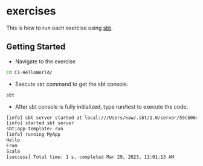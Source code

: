 # exercises

This is how to run each exercise using [sbt](https://www.scala-sbt.org/download.html).

## Getting Started

* Navigate to the exercise
```bash
cd C1-HelloWorld/
```

* Execute `sbt` command to get the sbt console.
```bash
sbt
```

* After sbt console is fully initialized, type run/test to execute the code.
```bash
[info] sbt server started at local:///Users/kaw/.sbt/1.0/server/59cb06da148b0261eae3/sock
[info] started sbt server
sbt:app-template> run
[info] running MyApp
Hello
From
Scala
[success] Total time: 1 s, completed Mar 29, 2023, 11:01:13 AM
```
